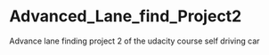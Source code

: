 # Advanced_Lane_find_Project2
Advance lane finding project 2 of the udacity course self driving car

